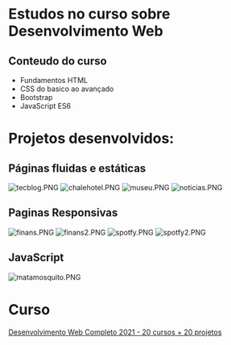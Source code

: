# Estudos no curso sobre Desenvolvimento Web

## Conteudo do curso

* Fundamentos HTML
* CSS do basico ao avançado
* Bootstrap
* JavaScript ES6

# Projetos desenvolvidos:
## Páginas fluidas e estáticas
![tecblog.PNG](images/tecblog.PNG "tecblog")
![chalehotel.PNG](images/chalehotel.PNG "chalehotel")
![museu.PNG](images/museu.PNG "museu")
![noticias.PNG](images/noticias.PNG "noticias")

## Paginas Responsivas
![finans.PNG](images/finans.PNG "finans")
![finans2.PNG](images/finans2.PNG "finans2")
![spotfy.PNG](images/spotfy.PNG "spotfy")
![spotfy2.PNG](images/spotfy2.PNG "spotfy2")

## JavaScript
![matamosquito.PNG](images/matamosquito.PNG "matamosquito")


# Curso
[Desenvolvimento Web Completo 2021 - 20 cursos + 20 projetos](https://www.udemy.com/course/web-completo/)
